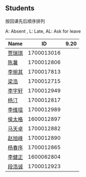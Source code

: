 ## Students

按回课先后顺序排列

A: Absent , L: Late, AL: Ask for leave

 Name |   ID     | 9.20
------|----------|------
[贾瑞琪](https://bitbucket.org/1700013016/1700013016)|1700013016|
[陈暑](https://bitbucket.org/csqcsh/1700012806)  |1700012806|
[李琬其](https://bitbucket.org/wwwq/1700017813)|1700017813|
[梁浩](https://bitbucket.org/oblivioussy/1700012715)  |1700012715|
[李宇轩](https://bitbucket.org/LiYuxuan/1700012949)|1700012949|
[杨汀](https://bitbucket.org/xhzzg/1700012817) |1700012817|
[李维瑄](https://bitbucket.org/liweixuan/1700012989)|1700012989|
[侯太格](https://bitbucket.org/1600012897/1600012897)|1600012897|
[马天卓](https://bitbucket.org/zhumengguaixia/1700012882)|1700012882|
[赵旭峰](https://bitbucket.org/zhaoxufeng/1700012890)|1700012890|
[杨春序](https://bitbucket.org/yangchunxu/1700012865)|1700012865|
[李健正](https://bitbucket.org/Li_Jianzheng/1600062804)|1600062804|
[段浩诚](https://bitbucket.org/DuanHaocheng1700012923/1700012923)|1700012923|
